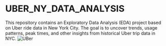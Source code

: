 # UBER_NY_DATA_ANALYSIS
This repository contains an Exploratory Data Analysis (EDA) project based on Uber ride data in New York City. The goal is to uncover trends, usage patterns, peak times, and other insights from historical Uber trip data in NYC.
![UBer](https://github.com/user-attachments/assets/170206e1-1a3d-4f7f-a1ba-aef6b62dd629)
